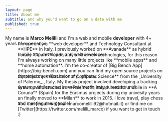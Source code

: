 ```yaml
---
layout: page
title: About me
subtitle: and why you'd want to go on a date with me
published: true
---
```


My name is **Marco Melilli** and I'm a web and mobile **developer** with 4+ years of experience

<span style="font-size: 25px;" class="fa fa-briefcase"></span>
<div style="margin-left: 40px;margin-top: -30px;">  I'm currently a **web developer** and Technology Consultant at **HPE** in Italy. I previously worked on **Avanade** as hybrid mobile app developer, and web developer.</div>

<span style="font-size: 25px;" class="fa fa-rocket"></span>
<div style="margin-left: 40px;margin-top: -30px;">  I enjoy **learn** and study all the new technologies, for this reason I'm always working on many little projects like **mobile apps** and **home automation**.
I'm the co-creator of [Big Bench App](https://big-bench.com) and you can find my open source projects on my project sections or on my _github_.</div>

<span style="font-size: 25px;" class="fa fa-graduation-cap"></span>
<div style="margin-left: 40px;margin-top: -30px;">  Obtained my **Bachelor of Computer Science** from the _University of Palermo_ , Italy. My thesis project involved developing a tracking system with low cost sensors (inertial measurement unit).</div>

<span style="font-size: 25px;" class="fa fa-globe"></span>
<div style="margin-left: 40px;margin-top: -30px;">  Grew up and studied in **Palermo**, Italy; I lived for a while in **A Coruna** (Spain) for the Erasmus projects during my univesity years an finally moved to **Milan** to work in 2015.
I love travel, play chess and meeting new people!</div>

<span style="font-size: 25px;" class="fa fa-envelope-o"></span>
<div style="margin-left: 40px;margin-top: -30px;">  You can [email me](mail:marcomelilli92@hotmail.it) or find me on [Twitter](https://twitter.com/melilli_marco) if you want to get in touch :)</div>
